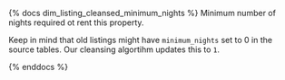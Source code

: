 {% docs dim_listing_cleansed_minimum_nights %}
Minimum number of nights required ot rent this property.

Keep in mind that old listings might have `minimum_nights` set
to 0 in the source tables. Our cleansing algortihm updates this
to `1`.

{% enddocs %}
